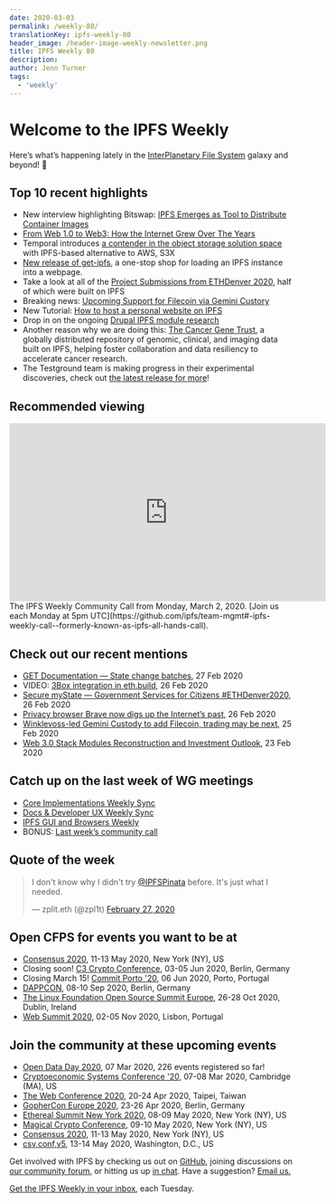 ```yaml
---
date: 2020-03-03
permalink: /weekly-80/
translationKey: ipfs-weekly-80
header_image: /header-image-weekly-newsletter.png
title: IPFS Weekly 80
description:
author: Jenn Turner
tags:
  - 'weekly'
---
```


# Welcome to the IPFS Weekly

Here’s what’s happening lately in the [InterPlanetary File System](https://ipfs.io/) galaxy and beyond! 🚀

## Top 10 recent highlights

- New interview highlighting Bitswap: [IPFS Emerges as Tool to Distribute Container Images](https://containerjournal.com/topics/container-management/ipfs-emerges-as-tool-to-distribute-container-images/)
- [From Web 1.0 to Web3: How the Internet Grew Over The Years](https://hackernoon.com/from-web-10-to-web3-how-the-internet-grew-over-the-years-zac032g1)
- Temporal introduces [a contender in the object storage solution space](https://medium.com/temporal-cloud/introducing-s3x-endless-ipfs-dynamic-possibilities-stream-videos-host-dynamic-websites-f0072127070f) with IPFS-based alternative to AWS, S3X
- [New release of get-ipfs](https://github.com/fission-suite/get-ipfs), a one-stop shop for loading an IPFS instance into a webpage.
- Take a look at all of the [Project Submissions from ETHDenver 2020](https://medium.com/ethdenver/all-of-the-ethdenver-2020-project-submissions-a29124035332), half of which were built on IPFS
- Breaking news: [Upcoming Support for Filecoin via Gemini Custory](https://gemini.com/blog/upcoming-support-for-filecoin)
- New Tutorial: [How to host a personal website on IPFS](https://lpfann.me/post/decentralized-site/)
- Drop in on the ongoing [Drupal IPFS module research](https://talk.fission.codes/t/drupal-ipfs-module-research/516)
- Another reason why we are doing this: [The Cancer Gene Trust](https://www.cancergenetrust.org/), a globally distributed repository of genomic, clinical, and imaging data built on IPFS, helping foster collaboration and data resiliency to accelerate cancer research.
- The Testground team is making progress in their experimental discoveries, check out [the latest release for more](https://github.com/ipfs/testground/releases/tag/v0.2.0)!

## Recommended viewing

<iframe width="560" height="315" src="https://www.youtube.com/embed/aY6sJYIgMoc" frameborder="0" allow="accelerometer; autoplay; encrypted-media; gyroscope; picture-in-picture" allowfullscreen></iframe>
The IPFS Weekly Community Call from Monday, March 2, 2020. [Join us each Monday at 5pm UTC](https://github.com/ipfs/team-mgmt#-ipfs-weekly-call--formerly-known-as-ipfs-all-hands-call).

## Check out our recent mentions

- [GET Documentation — State change batches](https://medium.com/get-protocol/get-documentation-state-change-batches-1ed91ef4d614), 27 Feb 2020
- VIDEO: [3Box integration in eth.build](https://www.youtube.com/watch?v=i_X5uGkgfc8&feature=emb_logo), 26 Feb 2020
- [Secure myState — Government Services for Citizens #ETHDenver2020](https://medium.com/twos-complement/secure-mystate-government-services-for-citizens-ethdenver2020-17f47407b656), 26 Feb 2020
- [Privacy browser Brave now digs up the Internet’s past](https://decrypt.co/20656/privacy-browser-brave-now-digs-up-the-internets-past), 26 Feb 2020
- [Winklevoss-led Gemini Custody to add Filecoin, trading may be next](https://decrypt.co/20544/winklevoss-led-gemini-custody-to-add-filecoin-trading-may-be-next), 25 Feb 2020
- [Web 3.0 Stack Modules Reconstruction and Investment Outlook](https://medium.com/@IOSGVC/web-3-0-stack-modules-reconstruction-and-investment-outlook-bd1e624c4bdb), 23 Feb 2020

## Catch up on the last week of WG meetings

- [Core Implementations Weekly Sync](https://www.youtube.com/watch?v=mSUqOGOmkJ4)
- [Docs & Developer UX Weekly Sync](https://www.youtube.com/watch?v=vLnLIhX3AR4)
- [IPFS GUI and Browsers Weekly](https://www.youtube.com/watch?v=c7Kb1mjhbcY)
- BONUS: [Last week’s community call](https://www.youtube.com/watch?v=uUL6Qm6Zb5I)

## Quote of the week

<blockquote class="twitter-tweet"><p lang="en" dir="ltr">I don&#39;t know why I didn&#39;t try <a href="https://twitter.com/IPFSPinata?ref_src=twsrc%5Etfw">@IPFSPinata</a> before. It&#39;s just what I needed.</p>&mdash; zplit.eth (@zpl1t) <a href="https://twitter.com/zpl1t/status/1232914416590417920?ref_src=twsrc%5Etfw">February 27, 2020</a></blockquote>

## Open CFPS for events you want to be at

- [Consensus 2020](https://airtable.com/shrgZo95do5Oeo55N), 11-13 May 2020, New York (NY), US
- Closing soon! [C3 Crypto Conference](https://crypto-conference.com/apply-speaker/), 03-05 Jun 2020, Berlin, Germany
- Closing March 15! [Commit Porto '20](https://commitporto.com/), 06 Jun 2020, Porto, Portugal
- [DAPPCON](https://gnosis1.typeform.com/to/u8cTBg), 08-10 Sep 2020, Berlin, Germany
- [The Linux Foundation Open Source Summit Europe](https://events.linuxfoundation.org/open-source-summit-europe/program/cfp/#overview), 26-28 Oct 2020, Dublin, Ireland
- [Web Summit 2020](https://websummit.com/speaker-application), 02-05 Nov 2020, Lisbon, Portugal

## Join the community at these upcoming events

- [Open Data Day 2020](https://opendataday.org/), 07 Mar 2020, 226 events registered so far!
- [Cryptoeconomic Systems Conference '20](https://cryptoeconomicsystems.pubpub.org/ces20), 07-08 Mar 2020, Cambridge (MA), US
- [The Web Conference 2020](https://www2020.thewebconf.org/), 20-24 Apr 2020, Taipei, Taiwan
- [GopherCon Europe 2020](https://gophercon.berlin/), 23-26 Apr 2020, Berlin, Germany
- [Ethereal Summit New York 2020](https://www.etherealsummit.com/), 08-09 May 2020, New York (NY), US
- [Magical Crypto Conference](https://www.magicalcryptoconference.com/2020-nyc#countdown), 09-10 May 2020, New York (NY), US
- [Consensus 2020](https://www.coindesk.com/events/consensus-2020), 11-13 May 2020, New York (NY), US
- [csv,conf,v5](https://csvconf.com/), 13-14 May 2020, Washington, D.C., US

Get involved with IPFS by checking us out on [GitHub](https://github.com/ipfs), joining discussions on [our community forum](https://discuss.ipfs.io/), or hitting us up [in chat](https://riot.im/app/#/room/#ipfs:matrix.org). Have a suggestion? [Email us.](mailto:newsletter@ipfs.io)

[Get the IPFS Weekly in your inbox](https://ipfs.us4.list-manage.com/subscribe?u=25473244c7d18b897f5a1ff6b&id=cad54b2230), each Tuesday.
